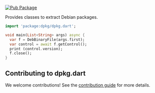 [![Pub Package](https://img.shields.io/pub/v/dpkg.svg)](https://pub.dev/packages/dpkg)

Provides classes to extract Debian packages.

```dart
import 'package:dpkg/dpkg.dart';

void main(List<String> args) async {
  var f = DebBinaryFile(args.first);
  var control = await f.getControl();
  print (control.version);
  f.close();
}
```

## Contributing to dpkg.dart

We welcome contributions! See the [contribution guide](CONTRIBUTING.md) for more details.

